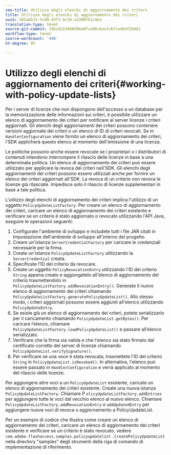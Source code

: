 ```yaml
---
seo-title: Utilizzo degli elenchi di aggiornamento dei criteri
title: Utilizzo degli elenchi di aggiornamento dei criteri
uuid: 583abb31-5c80-43f2-bc3d-a2300f61c4ea
translation-type: tm+mt
source-git-commit: 29bc8323460d9be0fce66cbea7c6fce46df20d61
workflow-type: tm+mt
source-wordcount: '440'
ht-degree: 0%

---
```



# Utilizzo degli elenchi di aggiornamento dei criteri{#working-with-policy-update-lists}

Per i server di licenze che non dispongono dell&#39;accesso a un database per la memorizzazione delle informazioni sui criteri, è possibile utilizzare un elenco di aggiornamento dei criteri per notificare al server licenze i criteri aggiornati. Gli elenchi degli aggiornamenti dei criteri possono contenere versioni aggiornate dei criteri o un elenco di ID di criteri revocati. Se in `HandlerConfiguration` viene fornito un elenco di aggiornamento dei criteri, l&#39;SDK applicherà questo elenco al momento dell&#39;emissione di una licenza.

Le politiche possono anche essere revocate se i proprietari o i distributori di contenuti intendono interrompere il rilascio delle licenze in base a una determinata politica. Un elenco di aggiornamento dei criteri può essere utilizzato per applicare la revoca dei criteri nell&#39;SDK. Gli elenchi degli aggiornamenti dei criteri possono essere utilizzati anche per fornire un elenco dei criteri aggiornati all&#39;SDK. La revoca di un criterio non revoca le licenze già rilasciate. Impedisce solo il rilascio di licenze supplementari in base a tale politica.

L&#39;utilizzo degli elenchi di aggiornamento dei criteri implica l&#39;utilizzo di un oggetto `PolicyUpdateListFactory`. Per creare un elenco di aggiornamento dei criteri, caricare un elenco di aggiornamento dei criteri esistente e verificare se un criterio è stato aggiornato o revocato utilizzando l&#39;API Java, eseguire le operazioni seguenti:

1. Configurate l&#39;ambiente di sviluppo e includete tutti i file JAR citati in Impostazione dell&#39;ambiente di sviluppo all&#39;interno del progetto.
1. Creare un&#39;istanza `ServerCredentialFactory` per caricare le credenziali necessarie per la firma.
1. Create un&#39;istanza `PolicyUpdateListFactory` utilizzando la `ServerCredential` creata.
1. Specificate l&#39;ID del criterio da revocare.
1. Create un oggetto `PolicyRevocationEntry` utilizzando l&#39;ID del criterio `String` appena creato e aggiungetelo all&#39;elenco di aggiornamento del criterio trasmettendolo in `PolicyUpdateListFactory.addRevocationEntry()`. Generate il nuovo elenco di aggiornamento dei criteri chiamando `PolicyUpdateListFactory.generatePolicyUpdateList()`. Allo stesso modo, i criteri aggiornati possono essere aggiunti all&#39;elenco utilizzando `PolicyUpdateEntry`.
1. Se esiste già un elenco di aggiornamento dei criteri, potete serializzarlo per il caricamento chiamando `PolicyUpdateList.getBytes()`. Per caricare l’elenco, chiamare `PolicyUpdateListFactory.loadPolicyUpdateList()` e passare all’elenco serializzato.
1. Verificare che la firma sia valida e che l&#39;elenco sia stato firmato dal certificato corretto del server di licenze chiamando `PolicyUpdateList.verifySignature()`.
1. Per verificare se una voce è stata revocata, trasmettete l&#39;ID del criterio `String` in `PolicyUpdateList.isRevoked()`. In alternativa, l&#39;elenco può essere passato in `HandlerConfiguration` e verrà applicato al momento del rilascio delle licenze.

Per aggiungere altre voci a un `PolicyUpdateList` esistente, caricate un elenco di aggiornamento dei criteri esistente. Create una nuova istanza `PolicyUpdateListFactory`. Chiamare P `olicyUpdateListFactory.addEntries` per aggiungere tutte le voci dal vecchio elenco al nuovo elenco. Chiamare `PolicyUpdateListFactory.addRevocationEntry` o `addUpdatedEntry` per aggiungere nuove voci di revoca o aggiornamento a PolicyUpdateList.

Per un esempio di codice che illustra come creare un elenco di aggiornamento dei criteri, caricare un elenco di aggiornamento dei criteri esistente e verificare se un criterio è stato revocato, vedere `com.adobe.flashaccess.samples.policyupdatelist` `.CreatePolicyUpdateList` nella directory &quot;samples&quot; degli strumenti della riga di comando di implementazione di riferimento.
